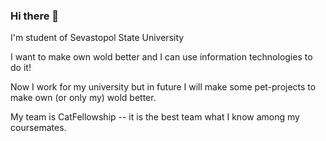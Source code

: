 ### Hi there 👋

I'm student of Sevastopol State University

I want to make own wold better and I can use information technologies to do it!

Now I work for my university but in future I will make some pet-projects to make own (or only my) wold better.

My team is CatFellowship -- it is the best team what I know among my coursemates.

<!--
**vkw2920/vkw2920** is a ✨ _special_ ✨ repository because its `README.md` (this file) appears on your GitHub profile.

Here are some ideas to get you started:

- 🔭 I’m currently working on ...
- 🌱 I’m currently learning ...
- 👯 I’m looking to collaborate on ...
- 🤔 I’m looking for help with ...
- 💬 Ask me about ...
- 📫 How to reach me: ...
- 😄 Pronouns: ...
- ⚡ Fun fact: ...
-->
